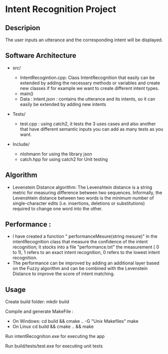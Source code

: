 # Intent Recognition Project

## Descripion

The user inputs an utterance and the corresponding intent will be displayed.

## Software Architecture 

*	src/
       * IntentRecogintion.cpp:  Class IntentRecognition that easily can be extended by adding the necessary methods or variables and create new classes if for example we want to create different intent types.
       * main()
       * Data : intent.json : contains the utterance and its intents, so it can easily be extended by adding new intents
*	Tests/
       * test.cpp : using catch2, it tests the 3 uses cases and also another that have different semantic inputs you can add as many tests as you want.

*	Include/
       * nlohmann for using the library json
       * catch.hpp for using catch2 for Unit testing

## Algorithm
-	Levenstein Distance algorithm: The Levenshtein distance is a string metric for measuring difference between two sequences. Informally, the Levenshtein distance between two words is the minimum number of single-character edits (i.e. insertions, deletions or substitutions) required to change one word into the other.

## Performance :
*	I have created a function " performanceMesure(string mesure)" in the intentRecognition class that measure the confidence of the intent recognition; it stocks into a file "performance.txt" the measurement ( 0 to 1), 
1 refers to an exact intent recognition, 0 refers to the lowest intent recognition.
*	The performance can be improved by adding an additional layer based on the Fuzzy algorithm and can be combined with the Levenstein Distance to improve the score of intent matching.


## Usage 

Create build folder: mkdir build


Compile and generate MakeFile :

*	On Windows:
cd build && cmake .. -G "Unix Makefiles" 
make
*	On Linux 
cd build && cmake .. &&  make


Run intentRecognition.exe for executing the app 


Run build/tests/test.exe for executing unit tests

